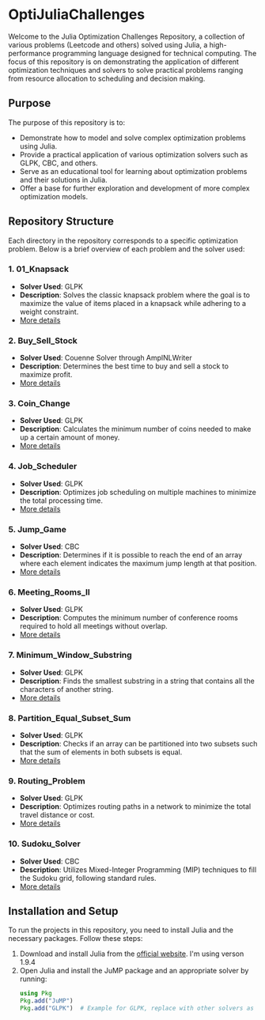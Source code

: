 # OptiJuliaChallenges

Welcome to the Julia Optimization Challenges Repository, a collection of various problems (Leetcode and others) solved using Julia, a high-performance programming language designed for technical computing. The focus of this repository is on demonstrating the application of different optimization techniques and solvers to solve practical problems ranging from resource allocation to scheduling and decision making.

## Purpose

The purpose of this repository is to:
- Demonstrate how to model and solve complex optimization problems using Julia.
- Provide a practical application of various optimization solvers such as GLPK, CBC, and others.
- Serve as an educational tool for learning about optimization problems and their solutions in Julia.
- Offer a base for further exploration and development of more complex optimization models.

## Repository Structure

Each directory in the repository corresponds to a specific optimization problem. Below is a brief overview of each problem and the solver used:

### 1. 01_Knapsack
- **Solver Used**: GLPK
- **Description**: Solves the classic knapsack problem where the goal is to maximize the value of items placed in a knapsack while adhering to a weight constraint.
- [More details](./01_Knapsack)

### 2. Buy_Sell_Stock
- **Solver Used**: Couenne Solver through AmplNLWriter
- **Description**: Determines the best time to buy and sell a stock to maximize profit.
- [More details](./buy_sell_stock)

### 3. Coin_Change
- **Solver Used**: GLPK
- **Description**: Calculates the minimum number of coins needed to make up a certain amount of money.
- [More details](./coin_change)

### 4. Job_Scheduler
- **Solver Used**: GLPK
- **Description**: Optimizes job scheduling on multiple machines to minimize the total processing time.
- [More details](./job_scheduler)

### 5. Jump_Game
- **Solver Used**: CBC
- **Description**: Determines if it is possible to reach the end of an array where each element indicates the maximum jump length at that position.
- [More details](./jump_game)

### 6. Meeting_Rooms_II
- **Solver Used**: GLPK
- **Description**: Computes the minimum number of conference rooms required to hold all meetings without overlap.
- [More details](./meeting_rooms_II)

### 7. Minimum_Window_Substring
- **Solver Used**: GLPK
- **Description**: Finds the smallest substring in a string that contains all the characters of another string.
- [More details](./minimum_window_substring)

### 8. Partition_Equal_Subset_Sum
- **Solver Used**: GLPK
- **Description**: Checks if an array can be partitioned into two subsets such that the sum of elements in both subsets is equal.
- [More details](./partition_equal_subset_sum)

### 9. Routing_Problem
- **Solver Used**: GLPK
- **Description**: Optimizes routing paths in a network to minimize the total travel distance or cost.
- [More details](./routing_problem)

### 10. Sudoku_Solver
- **Solver Used**: CBC
- **Description**: Utilizes Mixed-Integer Programming (MIP) techniques to fill the Sudoku grid, following standard rules.
- [More details](./sudoku_solver)


## Installation and Setup

To run the projects in this repository, you need to install Julia and the necessary packages. Follow these steps:

1. Download and install Julia from the [official website](https://julialang.org/downloads/). 
I'm using verson 1.9.4
2. Open Julia and install the JuMP package and an appropriate solver by running:
   ```julia
   using Pkg
   Pkg.add("JuMP")
   Pkg.add("GLPK")  # Example for GLPK, replace with other solvers as needed
